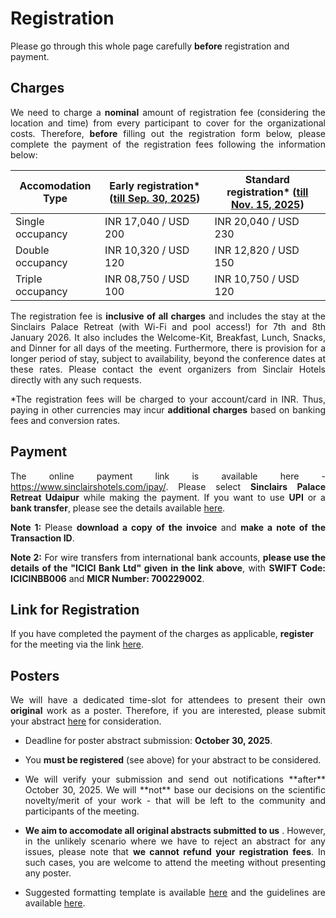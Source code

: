 # Registration

Please go through this whole page carefully **before** registration and payment. 


## Charges

<p align="justify">We need to charge a <b>nominal</b> amount of registration fee (considering the location and time) from every participant to cover for the organizational costs. 
Therefore, <b>before</b> filling out the registration form below, please complete the payment of the registration fees following the information below:</p>

| Accomodation Type | Early registration* (<ins>till Sep. 30, 2025</ins>) | Standard registration* (<ins>till Nov. 15, 2025</ins>) |
| --------- | ----------------------- | --------------------- |
| Single occupancy | INR 17,040 / USD 200 | INR 20,040 / USD 230 |
| Double occupancy | INR 10,320 / USD 120 | INR 12,820 / USD 150 |
| Triple occupancy | INR 08,750 / USD 100 | INR 10,750 / USD 120 |

<p align="justify">
The registration fee is <b>inclusive of all charges</b> and includes the stay at the Sinclairs Palace Retreat (with Wi-Fi and pool access!) for 7th and 8th January 2026. It also includes the Welcome-Kit, Breakfast, Lunch, Snacks, and Dinner for all days of the meeting. Furthermore, there is provision for a longer period of stay, subject to availability, beyond the conference dates at these rates. Please contact the event organizers from Sinclair Hotels directly with any such requests.</p>

<p align="justify">
*The registration fees will be charged to your account/card in INR. Thus, paying in other currencies may incur <b>additional charges</b> based on banking fees and conversion rates.</p>

## Payment





<p align="justify">The online payment link is available here - <a href="https://www.sinclairshotels.com/ipay/">https://www.sinclairshotels.com/ipay/</a>. Please select <b>Sinclairs Palace Retreat Udaipur</b> while making the payment. If you want to use <b>UPI</b> or a <b>bank transfer</b>, please see the details available <a href="https://drive.google.com/file/d/1pEAguK1RtBRHBW_oRR0ENx2Hnp1t8BQS/view?usp=sharing">here</a>.</p>


<p align="justify"><b>Note 1: </b>Please <b>download a copy of the invoice</b> and <b>make a note of the Transaction ID</b>.</p>

<p align="justify"><b>Note 2:</b> For wire transfers from international bank accounts, <b>please use the details of the "ICICI Bank Ltd" given in the link above</b>, with <b>SWIFT Code: ICICINBB006</b> and <b>MICR Number: 700229002</b>.</p>



## Link for Registration

If you have completed the payment of the charges as applicable, <b>register</b> for the meeting via the link <a href="https://forms.gle/cwRe8krcXUXHtmAW6">here</a>.

## Posters

<p align="justify">
We will have a dedicated time-slot for attendees to present their own <b>original</b> work as a poster. Therefore, if you are interested, please submit your abstract <a href="https://forms.gle/Wy2VPg1PD9st4RkN8">here</a> for consideration.</p>



- <p align="justify">Deadline for poster abstract submission: <b>October 30, 2025</b>.</p>

- <p align="justify">You <b>must be registered</b> (see above) for your abstract to be considered.</p>

- <p align="justify">We will verify your submission and send out notifications **after** October 30, 2025. We will **not** base our decisions on the scientific novelty/merit of your work - that will be left to the community and participants of the meeting.</p> 

- <p align="justify"><b>We aim to accomodate all original abstracts submitted to us</b> . However, in the unlikely scenario where we have to reject an abstract for any issues, please note that <b>we cannot refund your registration fees</b>. In such cases, you are welcome to attend the meeting without presenting any poster.</p>

- <p align="justify">Suggested formatting template is available <a href="https://drive.google.com/file/d/1IpT1Q0632B4eXZSriJKq-jnQfbIpUGz9/view?usp=sharing">here</a> and the guidelines are available <a href="https://drive.google.com/file/d/1fFk6OEFuXgJRLDz72eacgwfzeuSJWkSo/view?usp=sharing">here</a>.






